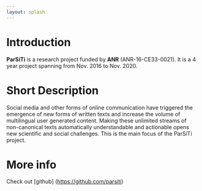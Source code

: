 ```yaml
---
layout: splash
---
```


# Introduction
__ParSiTi__ is a research project funded by __ANR__
(ANR-16-CE33-0021). It is a 4 year project spanning from Nov. 2016 to
Nov. 2020.

# Short Description
Social media and other forms of online communication have triggered
the emergence of new forms of written texts and increase the volume of
multilingual user generated content. Making these unlimited streams of
non-canonical texts automatically understandable and actionable opens
new scientific and social challenges. This is the main focus of the
ParSiTi project.


# More info
Check out [github] (https://github.com/parsiti)
